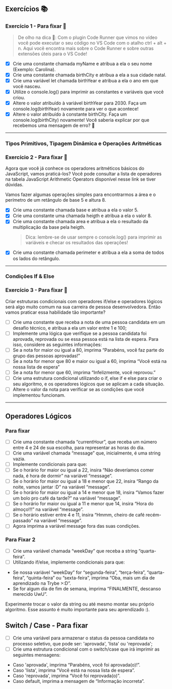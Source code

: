 ## Exercícios :books:

### Exercício 1 - Para fixar 🎯

> De olho na dica 👀: Com o plugin Code Runner que vimos no vídeo você pode executar o seu código no VS Code com o atalho ctrl + alt + n. Aqui você encontra mais sobre o Code Runner e sobre outras extensões úteis para o VS Code!

- [x] Crie uma constante chamada myName e atribua a ela o seu nome (Exemplo: Carolina).
- [x] Crie uma constante chamada birthCity e atribua a ela a sua cidade natal.
- [x] Crie uma variável let chamada birthYear e atribua a ela o ano em que você nasceu.
- [x] Utilize o console.log() para imprimir as constantes e variáveis que você criou.
- [x] Altere o valor atribuído à variável birthYear para 2030. Faça um console.log(birthYear) novamente para ver o que acontece!
- [x] Altere o valor atribuído à constante birthCity. Faça um console.log(birthCity) novamente! Você saberia explicar por que recebemos uma mensagem de erro? 🤔

---

### Tipos Primitivos, Tipagem Dinâmica e Operações Aritméticas

### Exercício 2 - Para fixar 🎯

Agora que você já conhece os operadores aritméticos básicos do JavaScript, vamos praticá-los? Você pode consultar a lista de operadores na tabela JavaScript Arithmetic Operators disponível nesse link se tiver dúvidas.

Vamos fazer algumas operações simples para encontrarmos a área e o perímetro de um retângulo de base 5 e altura 8.

- [x] Crie uma constante chamada base e atribua a ela o valor 5.
- [x] Crie uma constante uma chamada heigth e atribua a ela o valor 8.
- [x] Crie uma constante chamada area e atribua a ela o resultado da multiplicação da base pela heigth.
  > Dica: lembre-se de usar sempre o console.log() para imprimir as variáveis e checar os resultados das operações!
- [x] Crie uma constante chamada perimeter e atribua a ela a soma de todos os lados do retângulo.

---

### Condições If & Else

### Exercício 3 - Para fixar 🎯

Criar estruturas condicionais com operadores if/else e operadores lógicos será algo muito comum na sua carreira de pessoa desenvolvedora. Então vamos praticar essa habilidade tão importante?

- [ ] Crie uma constante que receba a nota de uma pessoa candidata em um desafio técnico, e atribua a ela um valor entre 1 e 100;
- [ ] Implemente uma lógica que verifique se a pessoa candidata foi aprovada, reprovada ou se essa pessoa está na lista de espera. Para isso, considere as seguintes informações:
- [ ] Se a nota for maior ou igual a 80, imprima “Parabéns, você faz parte do grupo das pessoas aprovadas!”
- [ ] Se a nota for menor que 80 e maior ou igual a 60, imprima “Você está na nossa lista de espera”
- [ ] Se a nota for menor que 60, imprima “Infelizmente, você reprovou.”
- [ ] Crie uma estrutura condicional utilizando o if, else if e else para criar o seu algoritmo, e os operadores lógicos que se aplicam a cada situação.
- [ ] Altere o valor da nota para verificar se as condições que você implementou funcionam.

---

## Operadores Lógicos

### Para fixar

- [ ] Crie uma constante chamada “currentHour”, que receba um número entre 4 e 24 de sua escolha, para representar as horas do dia.
- [ ] Crie uma variável chamada “message” que, inicialmente, é uma string vazia.
- [ ] Implemente condicionais para que:
- [ ] Se o horário for maior ou igual a 22, insira “Não deveríamos comer nada, é hora de dormir” na variável “message”.
- [ ] Se o horário for maior ou igual a 18 e menor que 22, insira “Rango da noite, vamos jantar :D” na variável “message”.
- [ ] Se o horário for maior ou igual a 14 e menor que 18, insira “Vamos fazer um bolo pro café da tarde?” na variável “message”.
- [ ] Se o horário for maior ou igual a 11 e menor que 14, insira “Hora do almoço!!!” na variável “message”.
- [ ] Se o horário estiver entre 4 e 11, insira “Hmmm, cheiro de café recém-passado” na variável “message”.
- [ ] Agora imprima a variável message fora das suas condições.

### Para Fixar 2

- [ ] Crie uma variável chamada “weekDay” que receba a string “quarta-feira”.
- [ ] Utilizando if/else, implemente condicionais para que:
- Se nossa variável “weekDay” for “segunda-feira”, “terça-feira”, “quarta-feira”, “quinta-feira” ou “sexta-feira”, imprima “Oba, mais um dia de aprendizado na Trybe >:D”.
- Se for algum dia de fim de semana, imprima “FINALMENTE, descanso merecido UwU”.

Experimente trocar o valor da string ou até mesmo montar seu próprio algoritmo. Esse assunto é muito importante para seu aprendizado :).

## Switch / Case - Para fixar

- [ ] Crie uma variável para armazenar o status da pessoa candidata no processo seletivo, que pode ser: 'aprovada', 'lista' ou 'reprovada';
- [ ] Crie uma estrutura condicional com o switch/case que irá imprimir as seguintes mensagens:<br>
- Caso 'aprovada', imprima “Parabéns, você foi aprovada(o)!”.
- Caso 'lista', imprima “Você está na nossa lista de espera”.
- Caso 'reprovada', imprima “Você foi reprovada(o)”.
- Caso default, imprima a mensagem de “Informação incorreta”.
